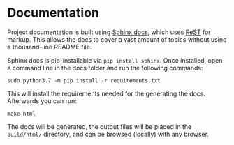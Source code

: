 Documentation
=============

Project documentation is built using [Sphinx docs](http://sphinx-doc.org/), which uses [ReST](http://docutils.sourceforge.net/rst.html) for markup.  This allows the docs to cover a vast amount of topics without using a thousand-line README file.

Sphinx docs is pip-installable via `pip install sphinx`.  Once installed, open a command line in the docs folder and run the following commands:

```console
sudo python3.7 -m pip install -r requirements.txt
```

This will install the requirements needed for the generating the docs. Afterwards you can run:

```console
make html
```

The docs will be generated, the output files will be placed in the `build/html/` directory, and can be browsed (locally) with any browser.